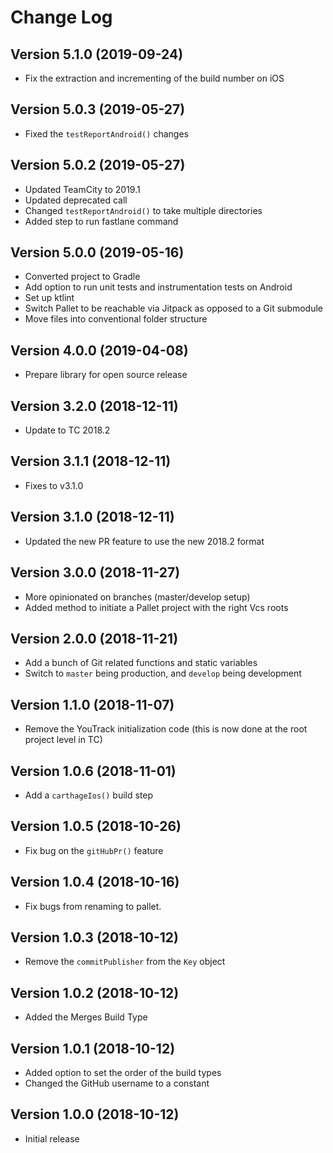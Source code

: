 # Change Log

## Version 5.1.0 (2019-09-24)

-   Fix the extraction and incrementing of the build number on iOS 

## Version 5.0.3 (2019-05-27)

-   Fixed the `testReportAndroid()` changes

## Version 5.0.2 (2019-05-27)

-   Updated TeamCity to 2019.1
-   Updated deprecated call
-   Changed `testReportAndroid()` to take multiple directories
-   Added step to run fastlane command

## Version 5.0.0 (2019-05-16)

-   Converted project to Gradle
-   Add option to run unit tests and instrumentation tests on Android
-   Set up ktlint
-   Switch Pallet to be reachable via Jitpack as opposed to a Git submodule
-   Move files into conventional folder structure

## Version 4.0.0 (2019-04-08)

-   Prepare library for open source release

## Version 3.2.0 (2018-12-11)

-   Update to TC 2018.2

## Version 3.1.1 (2018-12-11)

-   Fixes to v3.1.0

## Version 3.1.0 (2018-12-11)

-   Updated the new PR feature to use the new 2018.2 format

## Version 3.0.0 (2018-11-27)

-   More opinionated on branches (master/develop setup)
-   Added method to initiate a Pallet project with the right Vcs roots

## Version 2.0.0 (2018-11-21)

-   Add a bunch of Git related functions and static variables
-   Switch to `master` being production, and `develop` being development

## Version 1.1.0 (2018-11-07)

-   Remove the YouTrack initialization code (this is now done at the root project level in TC)

## Version 1.0.6 (2018-11-01)

-   Add a `carthageIos()` build step

## Version 1.0.5 (2018-10-26)

-   Fix bug on the `gitHubPr()` feature

## Version 1.0.4 (2018-10-16)

-   Fix bugs from renaming to pallet.

## Version 1.0.3 (2018-10-12)

-   Remove the `commitPublisher` from the `Key` object

## Version 1.0.2 (2018-10-12)

-   Added the Merges Build Type

## Version 1.0.1 (2018-10-12)

-   Added option to set the order of the build types
-   Changed the GitHub username to a constant

## Version 1.0.0 (2018-10-12)

-   Initial release
